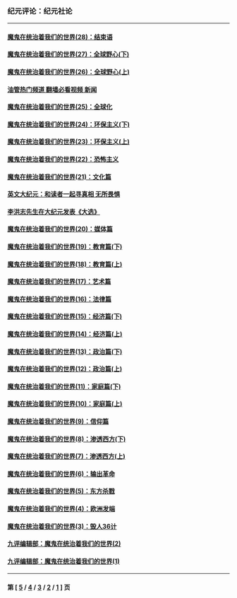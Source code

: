 ### 纪元评论：纪元社论
---
#### [魔鬼在统治着我们的世界(28)：结束语](../../pages/nsc422/n10936246.md?06170330) 
#### [魔鬼在统治着我们的世界(27)：全球野心(下)](../../pages/nsc422/n10928319.md?06170330) 
#### [魔鬼在统治着我们的世界(26)：全球野心(上)](../../pages/nsc422/n10900318.md?06170330) 
#### [油管热门频道 翻墙必看视频 新闻](ok?06170330)
#### [魔鬼在统治着我们的世界(25)：全球化](../../pages/nsc422/n10788205.md?06170330) 
#### [魔鬼在统治着我们的世界(24)：环保主义(下)](../../pages/nsc422/n10695307.md?06170330) 
#### [魔鬼在统治着我们的世界(23)：环保主义(上)](../../pages/nsc422/n10688613.md?06170330) 
#### [魔鬼在统治着我们的世界(22)：恐怖主义](../../pages/nsc422/n10614727.md?06170330) 
#### [魔鬼在统治着我们的世界(21)：文化篇](../../pages/nsc422/n10597706.md?06170330) 
#### [英文大纪元：和读者一起寻真相 无所畏惧](../../pages/nsc422/n12542027.md?06170330) 
#### [李洪志先生在大纪元发表《大选》](../../pages/nsc422/n12534746.md?06170330) 
#### [魔鬼在统治着我们的世界(20)：媒体篇](../../pages/nsc422/n10586579.md?06170330) 
#### [魔鬼在统治着我们的世界(19)：教育篇(下)](../../pages/nsc422/n10564808.md?06170330) 
#### [魔鬼在统治着我们的世界(18)：教育篇(上)](../../pages/nsc422/n10526970.md?06170330) 
#### [魔鬼在统治着我们的世界(17)：艺术篇](../../pages/nsc422/n10499093.md?06170330) 
#### [魔鬼在统治着我们的世界(16)：法律篇](../../pages/nsc422/n10485969.md?06170330) 
#### [魔鬼在统治着我们的世界(15)：经济篇(下)](../../pages/nsc422/n10469975.md?06170330) 
#### [魔鬼在统治着我们的世界(14)：经济篇(上)](../../pages/nsc422/n10457370.md?06170330) 
#### [魔鬼在统治着我们的世界(13)：政治篇(下)](../../pages/nsc422/n10448270.md?06170330) 
#### [魔鬼在统治着我们的世界(12)：政治篇(上)](../../pages/nsc422/n10444576.md?06170330) 
#### [魔鬼在统治着我们的世界(11)：家庭篇(下)](../../pages/nsc422/n10440961.md?06170330) 
#### [魔鬼在统治着我们的世界(10)：家庭篇(上)](../../pages/nsc422/n10435448.md?06170330) 
#### [魔鬼在统治着我们的世界(9)：信仰篇](../../pages/nsc422/n10432159.md?06170330) 
#### [魔鬼在统治着我们的世界(8)：渗透西方(下)](../../pages/nsc422/n10429603.md?06170330) 
#### [魔鬼在统治着我们的世界(7)：渗透西方(上)](../../pages/nsc422/n10426013.md?06170330) 
#### [魔鬼在统治着我们的世界(6)：输出革命](../../pages/nsc422/n10421536.md?06170330) 
#### [魔鬼在统治着我们的世界(5)：东方杀戮](../../pages/nsc422/n10417707.md?06170330) 
#### [魔鬼在统治着我们的世界(4)：欧洲发端](../../pages/nsc422/n10414890.md?06170330) 
#### [魔鬼在统治着我们的世界(3)：毁人36计](../../pages/nsc422/n10411583.md?06170330) 
#### [九评编辑部：魔鬼在统治着我们的世界(2)](../../pages/nsc422/n10410036.md?06170330) 
#### [九评编辑部：魔鬼在统治着我们的世界(1)](../../pages/nsc422/n10406825.md?06170330) 

---
#### 第 [ [5](./5.md?06170330) / [4](./4.md?06170330) / [3](./3.md?06170330) / [2](./2.md?06170330) / [1](./1.md?06170330) ] 页
